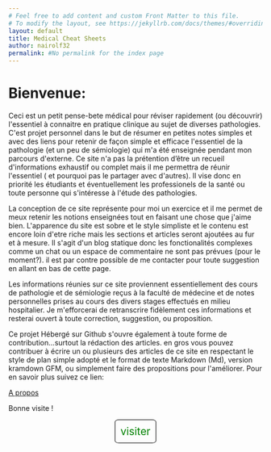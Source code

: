 ```yaml
---
# Feel free to add content and custom Front Matter to this file.
# To modify the layout, see https://jekyllrb.com/docs/themes/#overriding-theme-defaults
layout: default
title: Medical Cheat Sheets
author: nairolf32
permalink: #No permalink for the index page
---
```


# Bienvenue:

Ceci est un petit pense-bete médical pour réviser rapidement (ou découvrir)
l'essentiel à connaitre en pratique clinique au sujet de diverses pathologies.
C'est projet personnel dans le but de résumer en petites notes simples et avec des liens pour retenir de façon simple et efficace l'essentiel de la pathologie (et un peu de sémiologie) qui m'a été enseignée pendant mon parcours d'externe. Ce site n'a pas la prétention d’être un recueil d'informations exhaustif ou complet mais il me permettra de réunir l'essentiel ( et pourquoi pas le partager avec d'autres). Il vise donc en priorité les étudiants et éventuellement les professionels de la santé ou toute personne qui s'intéresse à l'étude des pathologies.

La conception de ce site représente pour moi un exercice et il me permet de meux retenir les notions enseignées tout en faisant une chose que j'aime bien. L'apparence du site est sobre et le style simpliste et le contenu est encore loin d'etre riche mais les sections et articles seront ajoutées au fur et à mesure. Il s'agit d'un blog statique donc les fonctionalités
complexes comme un chat ou un espace de commentaire ne sont pas prévues (pour le moment?). il est par contre possible de me
contacter pour toute suggestion en allant en bas de cette page.

Les informations réunies sur ce site proviennent essentiellement des cours de pathologie et de sémiologie reçus à la faculté de médecine et de notes personnelles prises au cours des divers stages effectués en milieu hospitalier. Je m'efforcerai de retranscrire fidèlement ces informations et resterai ouvert à toute correction, suggestion, ou proposition.

Ce projet Hébergé sur Github s'ouvre également à toute forme de contribution...surtout la rédaction des articles. en gros vous pouvez contribuer à écrire un ou plusieurs des articles de ce site en respectant le style de plan simple adopté et le format de texte Markdown (Md), version kramdown GFM, ou simplement faire des propositions pour l'améliorer.
Pour en savoir plus suivez ce lien:

<a href="{{ site.baseurl }}{% link about.markdown %}" class=""> A propos </a>

Bonne visite !

<div align=center style="margin-top:5%;">
<a href="{{ site.baseurl }}{% link cheatsheets.markdown %}" class="visit-btn"> visiter</a>
</div>

<style>
.visit-btn{border-radius:10%; padding:2%; font-size: 1.3rem; border: 0.5px black solid; text-decoration: none; outline: none;  background: none; color: green;}
.visit-btn:hover{text-decoration: none; background:green; color:white;}
</style>


